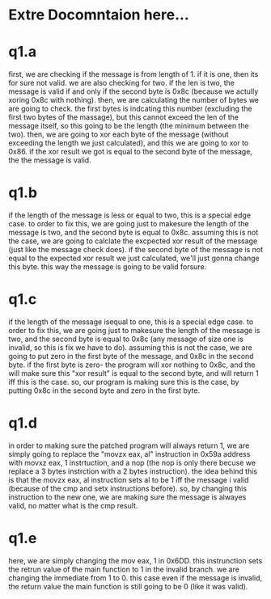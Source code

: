 
# Extre Docomntaion here...

# q1.a 

first, we are checking if the message is from length of 1. if it is one, then its for sure not valid. we are also checking for two. if the len is two, the message is valid if and only if the second byte is 0x8c (because we actully xoring 0x8c with nothing).
then, we are calculating the number of bytes we are going to check. the first bytes is indcating this number (excluding the first two bytes of the massage), but this cannot exceed the len of the message itself, so this going to be the length (the minimum between the two).
then, we are going to xor each byte of the message (without exceeding the length we just calculated), and this we are going to xor to 0x86.
if the xor result we got is equal to the second byte of the message, the the message is valid. 

# q1.b
if the length of the message is less or equal to two, this is a special edge case. to order to fix this, we are going just to makesure the length of the message is two, and the second byte is equal to 0x8c.
assuming this is not the case, we are going to calclate the excpected xor result of the message (just like the message check does). if the second byte of the message is not equal to the expected xor result we just calculated, we'll just gonna change this byte. this way the message is going to be valid forsure.  


 # q1.c 
 if the length of the message isequal to one, this is a special edge case. to order to fix this, we are going just to makesure the length of the message is two, and the second byte is equal to 0x8c (any message of size one is invalid, so this is fix we have to do).
assuming this is not the case, we are going to put zero in the first byte of the message, and 0x8c in the second byte. 
if the first byte is zero- the program will xor nothing to 0x8c, and the will make sure this "xor result" is equal to the second byte, and will return 1 iff this is the case. so, our program is making sure this is the case, by putting 0x8c in the second byte and zero in the first byte.

# q1.d
in order to making sure the patched program will always return 1, we are simply going to replace the "movzx eax, al" instruction in 0x59a address with movxz eax, 1 instrtuction, and a nop (the nop is only there becuse we replace a 3 bytes instrction with a 2 bytes instruction).
the idea behind this is that the movzx eax, al instruction sets al to be 1 iff the message i valid (because of the cmp and setx instructions before). so, by changing this instruction to the new one, we are making sure the message is alwayes valid, no matter what is the cmp result.

# q1.e
here, we are simply changing the mov eax, 1 in 0x6DD. this instrunction sets the retrun value of the main function to 1 in the invalid branch. we are changing the immediate from 1 to 0. this case even if the message is invalid, the return value the main function is still going to be 0 (like it was valid). 

